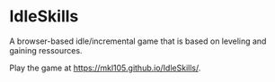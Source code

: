 # IdleSkills
A browser-based idle/incremental game that is based on leveling and gaining ressources.

Play the game at https://mkl105.github.io/IdleSkills/.
